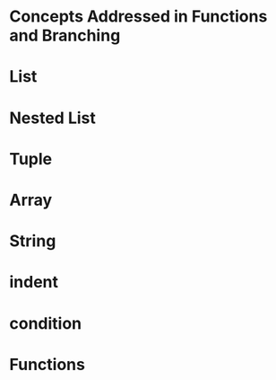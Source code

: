 # Concepts Addressed in Functions and Branching
# List
# Nested List
# Tuple
# Array
# String
# indent
# condition
# Functions
